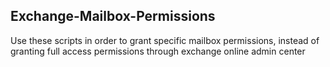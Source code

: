 ## Exchange-Mailbox-Permissions

Use these scripts in order to grant specific mailbox permissions, instead of granting full access permissions through exchange online admin center
